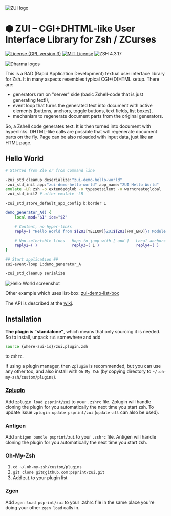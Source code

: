 ![ZUI logo](http://zdharma.org/static/img/zui_logo.png)

# ⬢ ZUI – CGI+DHTML-like User Interface Library for Zsh / ZCurses

[![License (GPL version 3)](https://img.shields.io/badge/license-GNU%20GPL%20version%203-blue.svg?style=flat-square)](./LICENSE)
[![MIT License](https://img.shields.io/badge/license-MIT-blue.svg?style=flat-square)](./LICENSE)
![ZSH 4.3.17](https://img.shields.io/badge/zsh-v4.3.17-orange.svg?style=flat-square)

![Dharma logos](https://github.com/zdharma/zdharma.github.io/blob/master/static/img/logo_theme.png)

This is a RAD (Rapid Application Development) textual user interface library for Zsh. It in many aspects resembles typical CGI+(D)HTML setup. There are:

* generators ran on "server" side (basic Zshell-code that is just generating text!),
* event loop that turns the generated text into document with active elements (buttons, anchors, toggle buttons, text fields, list boxes),
* mechanism to regenerate document parts from the original generators.

So, a Zshell code generates text. It is then turned into document with hyperlinks. DHTML-like calls are possible that will regenerate document parts on the fly. Page can be also reloaded with input data, just like an HTML page.

## Hello World

```zsh
# Started from Zle or from command line

-zui_std_cleanup deserialize:"zui-demo-hello-world"
-zui_std_init app:"zui-demo-hello-world" app_name:"ZUI Hello World"
emulate -LR zsh -o extendedglob -o typesetsilent -o warncreateglobal
-zui_std_init2 # after emulate -LR

-zui_std_store_default_app_config b:border 1

demo_generator_A() {
    local mod="$1" ice="$2"

    # Content, no hyper-links
    reply=( "Hello World from ${ZUI[YELLOW]}ZUI${ZUI[FMT_END]}! Module $mod, instance $ice." )

    # Non-selectable lines   Hops to jump with [ and ]   Local anchors
    reply2=( )               reply3=( 1 )                reply4=( )
}

## Start application ##
zui-event-loop 1:demo_generator_A

-zui_std_cleanup serialize
```

![Hello World screenshot](https://github.com/zdharma/zdharma.github.io/blob/devel/src/static/img/scrsh/hello-world.png)

Other example which uses list-box: [zui-demo-list-box](https://github.com/zdharma/zui/blob/master/demos/zui-demo-list-boxes)

The API is described at the [wiki](https://github.com/zdharma/zui/wiki).

## Installation

**The plugin is "standalone"**, which means that only sourcing it is needed. So to
install, unpack `zui` somewhere and add

```zsh
source {where-zui-is}/zui.plugin.zsh
```

to `zshrc`.

If using a plugin manager, then `Zplugin` is recommended, but you can use any
other too, and also install with `Oh My Zsh` (by copying directory to
`~/.oh-my-zsh/custom/plugins`).

### [Zplugin](https://github.com/psprint/zplugin)

Add `zplugin load psprint/zui` to your `.zshrc` file. Zplugin will handle
cloning the plugin for you automatically the next time you start zsh. To update
issue `zplugin update psprint/zui` (`update-all` can also be used).

### Antigen

Add `antigen bundle psprint/zui` to your `.zshrc` file. Antigen will handle
cloning the plugin for you automatically the next time you start zsh.

### Oh-My-Zsh

1. `cd ~/.oh-my-zsh/custom/plugins`
2. `git clone git@github.com:psprint/zui.git`
3. Add `zui` to your plugin list

### Zgen

Add `zgen load psprint/zui` to your .zshrc file in the same place you're doing
your other `zgen load` calls in.
